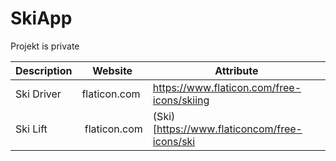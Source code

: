 # SkiApp
Projekt is private

| Description | Website | Attribute |
|-------------|---------|-----------|
| Ski Driver | flaticon.com | https://www.flaticon.com/free-icons/skiing |
| Ski Lift    | flaticon.com | (Ski)[https://www.flaticoncom/free-icons/ski |
